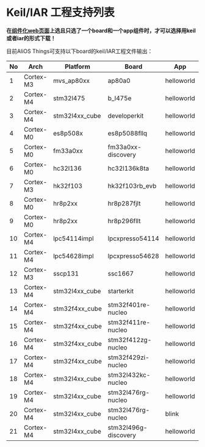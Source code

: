 # Keil/IAR 工程支持列表

**在[组件化web页面](https://aliosthings.iot.aliyun.com/aos/download)上选且只选了一个board和一个app组件时，才可以选择用keil或者iar的形式下载！**

目前AliOS Things可支持以下board的keil/IAR工程文件输出：

|No|Arch|Platform|Board|App|Keil|IAR|
| -------- | -------- | -------- | -------- | ----------- | ----- | ----- |
|1|Cortex-M3|mvs_ap80xx|ap80a0|helloworld|✔|
|2|Cortex-M4|stm32l475|b_l475e|helloworld|✔|✔|
|3|Cortex-M4|stm32l4xx_cube|developerkit|helloworld|✔|✔|
|4|Cortex-M0|es8p508x|es8p5088fllq|helloworld|✔|
|5|Cortex-M0|fm33a0xx|fm33a0xx-discovery|helloworld|✔|
|6|Cortex-M0|hc32l136|hc32l136k8ta|helloworld|✔|
|7|Cortex-M3|hk32f103|hk32f103rb_evb|helloworld|✔|
|8|Cortex-M0|hr8p2xx|hr8p287fjlt|helloworld|✔|
|9|Cortex-M0|hr8p2xx|hr8p296fllt|helloworld|✔|
|10|Cortex-M4|lpc54114impl|lpcxpresso54114|helloworld|✔|✔|
|11|Cortex-M4|lpc54628impl|lpcxpresso54628|helloworld|✔|✔|
|12|Cortex-M3|sscp131|ssc1667|helloworld|✔|
|13|Cortex-M4|stm32l4xx_cube|starterkit|helloworld|✔|✔|
|14|Cortex-M4|stm32f4xx_cube|stm32f401re-nucleo|helloworld|✔|✔|
|15|Cortex-M4|stm32f4xx_cube|stm32f411re-nucleo|helloworld|✔|✔|
|16|Cortex-M4|stm32f4xx_cube|stm32f412zg-nucleo|helloworld|✔|✔|
|17|Cortex-M4|stm32f4xx_cube|stm32f429zi-nucleo|helloworld|✔|✔|
|18|Cortex-M4|stm32I4xx_cube|stm32l432kc-nucleo|helloworld|✔|✔|
|19|Cortex-M4|stm32I4xx_cube|stm32l476rg-nucleo |helloworld|✔|✔|
|20|Cortex-M4|stm32I4xx_cube|stm32l476rg-nucleo |blink|✔|✔|
|21|Cortex-M4|stm32I4xx_cube|stm32l496g-discovery|helloworld|✔|✔|